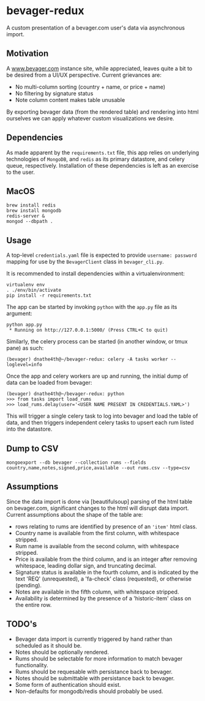 # bevager-redux

A custom presentation of a bevager.com user's data via asynchronous import.

## Motivation
A www.bevager.com instance site, while appreciated, leaves quite a bit to be desired from a UI/UX perspective. Current grievances are:

 - No multi-column sorting (country + name, or price + name)
 - No filtering by signature status
 - Note column content makes table unusable
 
By exporting bevager data (from the rendered table) and rendering into html ourselves we can apply whatever custom visualizations we desire.


## Dependencies
As made apparent by the `requirements.txt` file, this app relies on underlying technologies of `MongoDB`, and `redis` as its primary datastore, and celery queue, respectively.
Installation of these dependencies is left as an exercise to the user.

## MacOS

```
brew install redis
brew install mongodb
redis-server &
mongod --dbpath .
```

## Usage
A top-level `credentials.yaml` file is expected to provide `username: password` mapping for use by the `BevagerClient` class in `bevager_cli.py`.

It is recommended to install dependencies within a virtualenvironment:
```
virtualenv env
. ./env/bin/activate
pip install -r requirements.txt
```

The app can be started by invoking `python` with the `app.py` file as its argument:
```
python app.py
 * Running on http://127.0.0.1:5000/ (Press CTRL+C to quit)
```

Similarly, the celery process can be started (in another window, or tmux pane) as such:
```
(bevager) dnathe4th@~/bevager-redux: celery -A tasks worker --loglevel=info
```

Once the app and celery workers are up and running, the initial dump of data can be loaded from bevager:
```
(bevager) dnathe4th@~/bevager-redux: python
>>> from tasks import load_rums
>>> load_rums.delay(user='<USER NAME PRESENT IN CREDENTIALS.YAML>')
```
This will trigger a single celery task to log into bevager and load the table of data, and then triggers independent celery tasks to upsert each rum listed into the datastore.

## Dump to CSV

```
mongoexport --db bevager --collection rums --fields country,name,notes,signed,price,available --out rums.csv --type=csv
```

## Assumptions
Since the data import is done via [beautifulsoup] parsing of the html table on bevager.com, significant changes to the html will disrupt data import.
Current assumptions about the shape of the table are:
 
  - rows relating to rums are identified by presence of an `'item'` html class.
  - Country name is available from the first column, with whitespace stripped.
  - Rum name is available from the second column, with whitespace stripped.
  - Price is available from the third column, and is an integer after removing whitespace, leading dollar sign, and truncating decimal.
  - Signature status is available in the fourth column, and is indicated by the text 'REQ' (unrequested), a 'fa-check' class (requested), or otherwise (pending).
  - Notes are available in the fifth column, with whitespace stripped.
  - Availability is determined by the presence of a 'historic-item' class on the entire row.
  
## TODO's
 - Bevager data import is currently triggered by hand rather than scheduled as it should be.
 - Notes should be optionally rendered.
 - Rums should be selectable for more information to match bevager functionality.
 - Rums should be requesable with persistance back to bevager.
 - Notes should be submittable with persistance back to bevager.
 - Some form of authentication should exist.
 - Non-defaults for mongodb/redis should probably be used.

